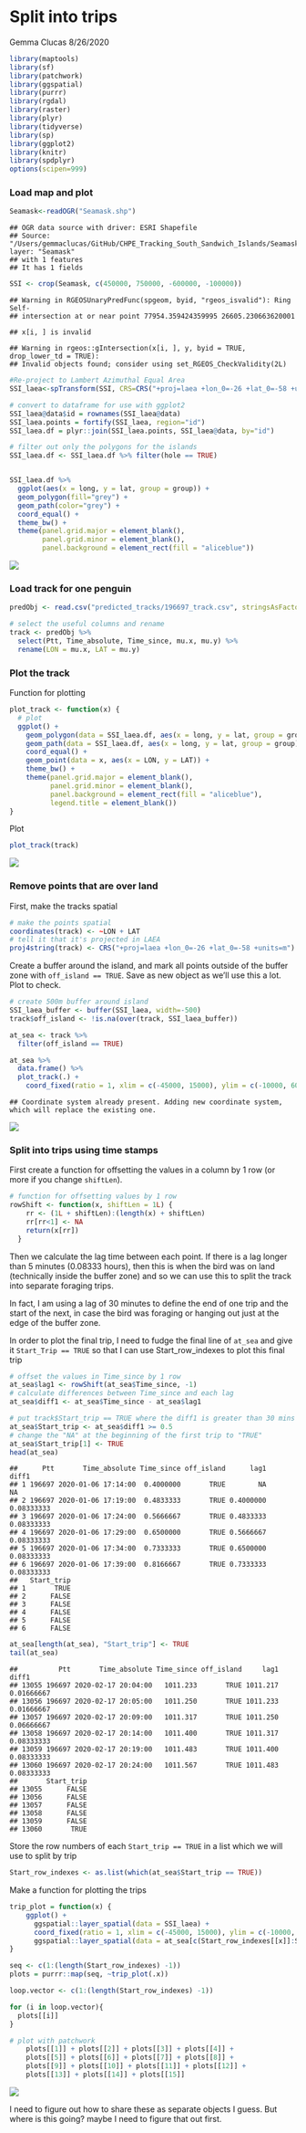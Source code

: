 Split into trips
================
Gemma Clucas
8/26/2020

``` r
library(maptools)
library(sf)
library(patchwork)
library(ggspatial)
library(purrr)
library(rgdal)
library(raster)
library(plyr)
library(tidyverse)
library(sp)
library(ggplot2)
library(knitr)
library(spdplyr)
options(scipen=999)
```

### Load map and plot

``` r
Seamask<-readOGR("Seamask.shp")
```

    ## OGR data source with driver: ESRI Shapefile 
    ## Source: "/Users/gemmaclucas/GitHub/CHPE_Tracking_South_Sandwich_Islands/Seamask.shp", layer: "Seamask"
    ## with 1 features
    ## It has 1 fields

``` r
SSI <- crop(Seamask, c(450000, 750000, -600000, -100000))
```

    ## Warning in RGEOSUnaryPredFunc(spgeom, byid, "rgeos_isvalid"): Ring Self-
    ## intersection at or near point 77954.359424359995 26605.230663620001

    ## x[i, ] is invalid

    ## Warning in rgeos::gIntersection(x[i, ], y, byid = TRUE, drop_lower_td = TRUE):
    ## Invalid objects found; consider using set_RGEOS_CheckValidity(2L)

``` r
#Re-project to Lambert Azimuthal Equal Area
SSI_laea<-spTransform(SSI, CRS=CRS("+proj=laea +lon_0=-26 +lat_0=-58 +units=m"))

# convert to dataframe for use with ggplot2
SSI_laea@data$id = rownames(SSI_laea@data)
SSI_laea.points = fortify(SSI_laea, region="id")
SSI_laea.df = plyr::join(SSI_laea.points, SSI_laea@data, by="id")

# filter out only the polygons for the islands
SSI_laea.df <- SSI_laea.df %>% filter(hole == TRUE)


SSI_laea.df %>% 
  ggplot(aes(x = long, y = lat, group = group)) + 
  geom_polygon(fill="grey") +
  geom_path(color="grey") +
  coord_equal() +
  theme_bw() +
  theme(panel.grid.major = element_blank(), 
        panel.grid.minor = element_blank(),
        panel.background = element_rect(fill = "aliceblue"))
```

![](2_split_into_trips_files/figure-gfm/unnamed-chunk-1-1.png)<!-- -->

### Load track for one penguin

``` r
predObj <- read.csv("predicted_tracks/196697_track.csv", stringsAsFactors = FALSE) 

# select the useful columns and rename
track <- predObj %>%  
  select(Ptt, Time_absolute, Time_since, mu.x, mu.y) %>% 
  rename(LON = mu.x, LAT = mu.y)
```

### Plot the track

Function for plotting

``` r
plot_track <- function(x) {
  # plot
  ggplot() + 
    geom_polygon(data = SSI_laea.df, aes(x = long, y = lat, group = group), fill="grey50") +
    geom_path(data = SSI_laea.df, aes(x = long, y = lat, group = group), color="grey50") +
    coord_equal() +
    geom_point(data = x, aes(x = LON, y = LAT)) +
    theme_bw() +
    theme(panel.grid.major = element_blank(), 
          panel.grid.minor = element_blank(),
          panel.background = element_rect(fill = "aliceblue"),
          legend.title = element_blank()) 
}
```

Plot

``` r
plot_track(track)
```

![](2_split_into_trips_files/figure-gfm/unnamed-chunk-4-1.png)<!-- -->

### Remove points that are over land

First, make the tracks spatial

``` r
# make the points spatial
coordinates(track) <- ~LON + LAT
# tell it that it's projected in LAEA
proj4string(track) <- CRS("+proj=laea +lon_0=-26 +lat_0=-58 +units=m")
```

Create a buffer around the island, and mark all points outside of the
buffer zone with `off_island == TRUE`. Save as new object as we’ll use
this a lot. Plot to check.

``` r
# create 500m buffer around island
SSI_laea_buffer <- buffer(SSI_laea, width=-500)
track$off_island <- !is.na(over(track, SSI_laea_buffer))

at_sea <- track %>% 
  filter(off_island == TRUE)

at_sea %>% 
  data.frame() %>% 
  plot_track(.) +
    coord_fixed(ratio = 1, xlim = c(-45000, 15000), ylim = c(-10000, 60000), expand = TRUE, clip = "on")
```

    ## Coordinate system already present. Adding new coordinate system, which will replace the existing one.

![](2_split_into_trips_files/figure-gfm/unnamed-chunk-6-1.png)<!-- -->

### Split into trips using time stamps

First create a function for offsetting the values in a column by 1 row
(or more if you change `shiftLen`).

``` r
# function for offsetting values by 1 row
rowShift <- function(x, shiftLen = 1L) {
    rr <- (1L + shiftLen):(length(x) + shiftLen)
    rr[rr<1] <- NA
    return(x[rr])
  }
```

Then we calculate the lag time between each point. If there is a lag
longer than 5 minutes (0.08333 hours), then this is when the bird was on
land (technically inside the buffer zone) and so we can use this to
split the track into separate foraging trips.

In fact, I am using a lag of 30 minutes to define the end of one trip
and the start of the next, in case the bird was foraging or hanging out
just at the edge of the buffer zone.

In order to plot the final trip, I need to fudge the final line of
`at_sea` and give it `Start_Trip == TRUE` so that I can use
Start\_row\_indexes to plot this final trip

``` r
# offset the values in Time_since by 1 row 
at_sea$lag1 <- rowShift(at_sea$Time_since, -1)
# calculate differences between Time_since and each lag 
at_sea$diff1 <- at_sea$Time_since - at_sea$lag1  

# put track$Start_trip == TRUE where the diff1 is greater than 30 mins
at_sea$Start_trip <- at_sea$diff1 >= 0.5
# change the "NA" at the beginning of the first trip to "TRUE"
at_sea$Start_trip[1] <- TRUE
head(at_sea)
```

    ##      Ptt       Time_absolute Time_since off_island      lag1      diff1
    ## 1 196697 2020-01-06 17:14:00  0.4000000       TRUE        NA         NA
    ## 2 196697 2020-01-06 17:19:00  0.4833333       TRUE 0.4000000 0.08333333
    ## 3 196697 2020-01-06 17:24:00  0.5666667       TRUE 0.4833333 0.08333333
    ## 4 196697 2020-01-06 17:29:00  0.6500000       TRUE 0.5666667 0.08333333
    ## 5 196697 2020-01-06 17:34:00  0.7333333       TRUE 0.6500000 0.08333333
    ## 6 196697 2020-01-06 17:39:00  0.8166667       TRUE 0.7333333 0.08333333
    ##   Start_trip
    ## 1       TRUE
    ## 2      FALSE
    ## 3      FALSE
    ## 4      FALSE
    ## 5      FALSE
    ## 6      FALSE

``` r
at_sea[length(at_sea), "Start_trip"] <- TRUE
tail(at_sea)
```

    ##          Ptt       Time_absolute Time_since off_island     lag1      diff1
    ## 13055 196697 2020-02-17 20:04:00   1011.233       TRUE 1011.217 0.01666667
    ## 13056 196697 2020-02-17 20:05:00   1011.250       TRUE 1011.233 0.01666667
    ## 13057 196697 2020-02-17 20:09:00   1011.317       TRUE 1011.250 0.06666667
    ## 13058 196697 2020-02-17 20:14:00   1011.400       TRUE 1011.317 0.08333333
    ## 13059 196697 2020-02-17 20:19:00   1011.483       TRUE 1011.400 0.08333333
    ## 13060 196697 2020-02-17 20:24:00   1011.567       TRUE 1011.483 0.08333333
    ##       Start_trip
    ## 13055      FALSE
    ## 13056      FALSE
    ## 13057      FALSE
    ## 13058      FALSE
    ## 13059      FALSE
    ## 13060       TRUE

Store the row numbers of each `Start_trip == TRUE` in a list which we
will use to split by trip

``` r
Start_row_indexes <- as.list(which(at_sea$Start_trip == TRUE))
```

Make a function for plotting the trips

``` r
trip_plot = function(x) {
    ggplot() +
      ggspatial::layer_spatial(data = SSI_laea) +
      coord_fixed(ratio = 1, xlim = c(-45000, 15000), ylim = c(-10000, 60000), expand = TRUE, clip = "on") +
      ggspatial::layer_spatial(data = at_sea[c(Start_row_indexes[[x]]:Start_row_indexes[[x+1]]-1), ])
}

seq <- c(1:(length(Start_row_indexes) -1))
plots = purrr::map(seq, ~trip_plot(.x))

loop.vector <- c(1:(length(Start_row_indexes) -1))

for (i in loop.vector){
  plots[[i]]
}

# plot with patchwork
    plots[[1]] + plots[[2]] + plots[[3]] + plots[[4]] + 
    plots[[5]] + plots[[6]] + plots[[7]] + plots[[8]] +
    plots[[9]] + plots[[10]] + plots[[11]] + plots[[12]] +
    plots[[13]] + plots[[14]] + plots[[15]] 
```

![](2_split_into_trips_files/figure-gfm/unnamed-chunk-10-1.png)<!-- -->

I need to figure out how to share these as separate objects I guess. But
where is this going? maybe I need to figure that out first.
